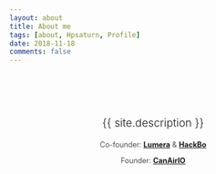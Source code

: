 ```yaml
---
layout: about
title: About me
tags: [about, Hpsaturn, Profile]
date: 2018-11-18
comments: false
---
```


<center style="margin-top:90px;">

<p style="font-size:1.2rem;font-weight:300;">
{{ site.description }}
</p>

<p style="font-size:0.8rem;font-weight:300">
Co-founder:
<a href="http://lumera.co/ks" target="_blank"><b>Lumera</b></a> & <a href="http://hackbo.co" target="_blank"><b>HackBo</b></a>
</p>

<p style="font-size:0.8rem;font-weight:300">
Founder:
<a href="http://canair.io" target="_blank"><b>CanAirIO</b></a>
</p>

</center>


